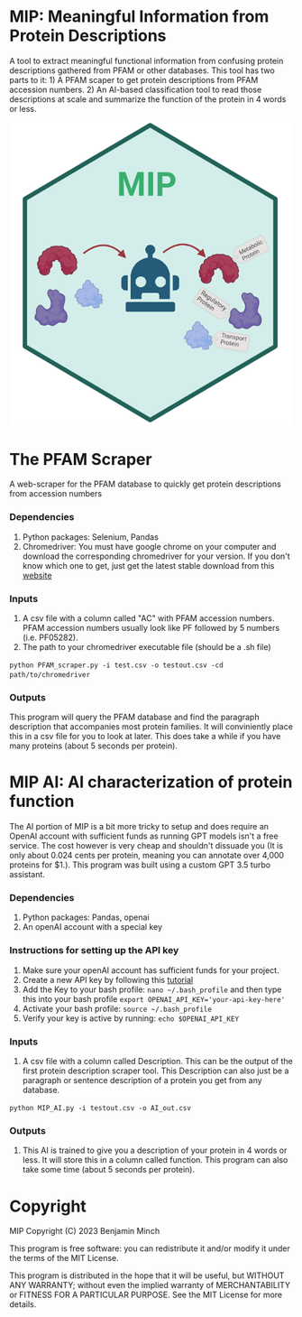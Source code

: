 # MIP: Meaningful Information from Protein Descriptions
A tool to extract meaningful functional information from confusing protein descriptions gathered from PFAM or other databases. This tool has two parts to it: 1) A PFAM scaper to get protein descriptions from PFAM accession numbers. 2) An AI-based classification tool to read those descriptions at scale and summarize the function of the protein in 4 words or less. 

![alt test](https://github.com/BenMinch/MIP/blob/main/MIP_logo.png)
# The PFAM Scraper
A web-scraper for the PFAM database to quickly get protein descriptions from accession numbers
### Dependencies

1. Python packages: Selenium, Pandas
2. Chromedriver: You must have google chrome on your computer and download the corresponding chromedriver for your version. If you don't know which one to get, just get the latest stable download from this [website](https://googlechromelabs.github.io/chrome-for-testing/)

### Inputs

1. A csv file with a column called "AC" with PFAM accession numbers. PFAM accession numbers usually look like PF followed by 5 numbers (i.e. PF05282).
2. The path to your chromedriver executable file (should be a .sh file)

`python PFAM_scraper.py -i test.csv -o testout.csv -cd path/to/chromedriver`

### Outputs

This program will query the PFAM database and find the paragraph description that accompanies most protein families. It will conviniently place this in a csv file for you to look at later. This does take a while if you have many proteins (about 5 seconds per protein). 

# MIP AI: AI characterization of protein function
The AI portion of MIP is a bit more tricky to setup and does require an OpenAI account with sufficient funds as running GPT models isn't a free service. The cost however is very cheap and shouldn't dissuade you (It is only about 0.024 cents per protein, meaning you can annotate over 4,000 proteins for $1.). This program was built using a custom GPT 3.5 turbo assistant.

### Dependencies
1. Python packages: Pandas, openai
2. An openAI account with a special key

### Instructions for setting up the API key
1. Make sure your openAI account has sufficient funds for your project.
2. Create a new API key by following this [tutorial](https://help.openai.com/en/articles/4936850-where-do-i-find-my-api-key)
3. Add the Key to your bash profile: `nano ~/.bash_profile` and then type this into your bash profile `export OPENAI_API_KEY='your-api-key-here'`
4. Activate your bash profile: `source ~/.bash_profile`
5. Verify your key is active by running: `echo $OPENAI_API_KEY`

### Inputs
1. A csv file with a column called Description. This can be the output of the first protein description scraper tool. This Description can also just be a paragraph or sentence description of a protein you get from any database.

`python MIP_AI.py -i testout.csv -o AI_out.csv`

### Outputs
1. This AI is trained to give you a description of your protein in 4 words or less. It will store this in a column called function. This program can also take some time (about 5 seconds per protein).

# Copyright

MIP Copyright (C) 2023 Benjamin Minch

This program is free software: you can redistribute it and/or modify it under the terms of the MIT License.

This program is distributed in the hope that it will be useful, but WITHOUT ANY WARRANTY; without even the implied warranty of MERCHANTABILITY or FITNESS FOR A PARTICULAR PURPOSE. See the MIT License for more details.

